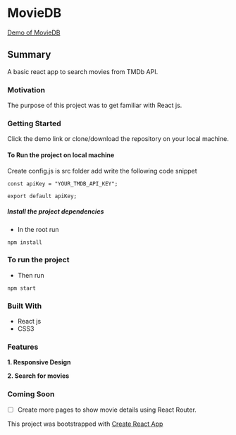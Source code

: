 # MovieDB
[Demo of MovieDB](https://yog9.github.io/MovieDB/)


## Summary 

A basic react app to search movies from TMDb API.


### Motivation
The purpose of this project was to get familiar with React js.

### Getting Started
 Click the demo link or clone/download the repository on your local machine.

#### To Run the project on local machine
Create config.js is src folder add write the following code snippet

`const apiKey = "YOUR_TMDB_API_KEY";`

 `export default apiKey;`

##### Install the project dependencies
* In the root run 

`npm install`

### To run the project

* Then run
 
 `npm start`
 
 
### Built With
* React js
* CSS3

### Features
**1. Responsive Design**

**2. Search for movies**

### Coming Soon 
- [ ] Create more pages to show movie details using React Router.

This project was bootstrapped with [Create React App](https://github.com/facebook/create-react-app)
